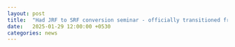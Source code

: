 ```yaml
---
layout: post
title:  "Had JRF to SRF conversion seminar - officially transitioned from Junior to Senior Research Fellow. Time flies!"
date:   2025-01-29 12:00:00 +0530
categories: news
---
```

